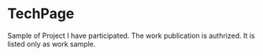 # TechPage
Sample of Project I have participated.
The work publication is authrized. It is listed only as work sample.
